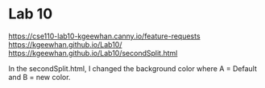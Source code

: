 # Lab 10  
https://cse110-lab10-kgeewhan.canny.io/feature-requests  
https://kgeewhan.github.io/Lab10/      
https://kgeewhan.github.io/Lab10/secondSplit.html  
  
In the secondSplit.html, I changed the background color where A = Default and B = new color. 